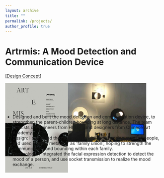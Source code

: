 ```yaml
---
layout: archive
title: ""
permalink: /projects/
author_profile: true
---
```


Artrmis: A Mood Detection and Communication Device
======
<a href=" https://video.ust.hk/Watch.aspx?Video=148E0CFDBC0670B5">[Design Concept]</a><br>
<div style="width:100%; height:100px; float:left">
  <a style="width:40%; float:left"><img src = "\images\ielm_poster.jpg"
    alt = "Artrmis poster"
    a="" align="left"/></a> 
  <a style="width:50%; float:left"><img src = "\images\ielm_display.jpg"
    alt = "Artrmis poster"
    a="" align="left"
    /></a>
</div>
<div><ul>
<li> Designed and built the mood detection and communication device, to strengthen the parent-children bounding at long distance. The team consists of engineers from HKUST and designers from Chinese Art Academy.</li>
<li> Design: I combined the moon phase with the changing mood of people, and used moon's metaphor as 'family union', hoping to strength the communication and bounding within each family. </li>
<li> Technology: I integrated the facial expression detection to detect the mood of a person, and use socket transmission to realize the mood exchange.</li>
</ul></div>

<!-- TODO:[course scraper] -->